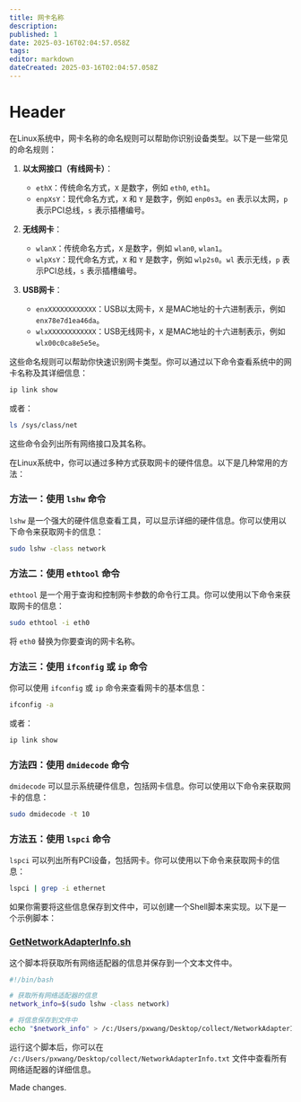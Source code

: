 ```yaml
---
title: 网卡名称
description: 
published: 1
date: 2025-03-16T02:04:57.058Z
tags: 
editor: markdown
dateCreated: 2025-03-16T02:04:57.058Z
---
```


# Header
在Linux系统中，网卡名称的命名规则可以帮助你识别设备类型。以下是一些常见的命名规则：

1. **以太网接口（有线网卡）**：
   - `ethX`：传统命名方式，`X` 是数字，例如 `eth0`, `eth1`。
   - `enpXsY`：现代命名方式，`X` 和 `Y` 是数字，例如 `enp0s3`。`en` 表示以太网，`p` 表示PCI总线，`s` 表示插槽编号。

2. **无线网卡**：
   - `wlanX`：传统命名方式，`X` 是数字，例如 `wlan0`, `wlan1`。
   - `wlpXsY`：现代命名方式，`X` 和 `Y` 是数字，例如 `wlp2s0`。`wl` 表示无线，`p` 表示PCI总线，`s` 表示插槽编号。

3. **USB网卡**：
   - `enxXXXXXXXXXXXX`：USB以太网卡，`X` 是MAC地址的十六进制表示，例如 `enx78e7d1ea46da`。
   - `wlxXXXXXXXXXXXX`：USB无线网卡，`X` 是MAC地址的十六进制表示，例如 `wlx00c0ca8e5e5e`。

这些命名规则可以帮助你快速识别网卡类型。你可以通过以下命令查看系统中的网卡名称及其详细信息：

```bash
ip link show
```

或者：

```bash
ls /sys/class/net
```

这些命令会列出所有网络接口及其名称。


在Linux系统中，你可以通过多种方式获取网卡的硬件信息。以下是几种常用的方法：

### 方法一：使用 `lshw` 命令
`lshw` 是一个强大的硬件信息查看工具，可以显示详细的硬件信息。你可以使用以下命令来获取网卡的信息：

```bash
sudo lshw -class network
```

### 方法二：使用 `ethtool` 命令
`ethtool` 是一个用于查询和控制网卡参数的命令行工具。你可以使用以下命令来获取网卡的信息：

```bash
sudo ethtool -i eth0
```

将 `eth0` 替换为你要查询的网卡名称。

### 方法三：使用 `ifconfig` 或 `ip` 命令
你可以使用 `ifconfig` 或 `ip` 命令来查看网卡的基本信息：

```bash
ifconfig -a
```

或者：

```bash
ip link show
```

### 方法四：使用 `dmidecode` 命令
`dmidecode` 可以显示系统硬件信息，包括网卡信息。你可以使用以下命令来获取网卡的信息：

```bash
sudo dmidecode -t 10
```

### 方法五：使用 `lspci` 命令
`lspci` 可以列出所有PCI设备，包括网卡。你可以使用以下命令来获取网卡的信息：

```bash
lspci | grep -i ethernet
```

如果你需要将这些信息保存到文件中，可以创建一个Shell脚本来实现。以下是一个示例脚本：

### [GetNetworkAdapterInfo.sh](file:///c%3A/Users/pxwang/Desktop/collect/GetNetworkAdapterInfo.sh)

这个脚本将获取所有网络适配器的信息并保存到一个文本文件中。

```bash
#!/bin/bash

# 获取所有网络适配器的信息
network_info=$(sudo lshw -class network)

# 将信息保存到文件中
echo "$network_info" > /c:/Users/pxwang/Desktop/collect/NetworkAdapterInfo.txt
```

运行这个脚本后，你可以在 `/c:/Users/pxwang/Desktop/collect/NetworkAdapterInfo.txt` 文件中查看所有网络适配器的详细信息。

Made changes.